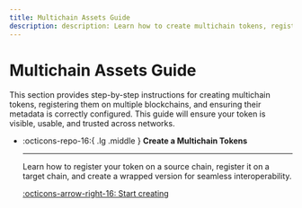 ```yaml
---
title: Multichain Assets Guide
description: description: Learn how to create multichain tokens, register wrapped tokens, and manage their metadata for seamless multichain interoperability.
---
```


# Multichain Assets Guide

This section provides step-by-step instructions for creating multichain tokens, registering them on multiple blockchains, and ensuring their metadata is correctly configured. This guide will ensure your token is visible, usable, and trusted across networks.

<div class="grid cards" markdown>

-   :octicons-repo-16:{ .lg .middle } **Create a Multichain Tokens**

    ---

    Learn how to register your token on a source chain, register it on a target chain, and create a wrapped version for seamless interoperability.

    [:octicons-arrow-right-16: Start creating](/docs/tutorials/by-product/multichain-assets/multichain-token/)

</div>